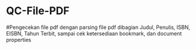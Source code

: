 # QC-File-PDF
#Pengecekan file pdf dengan parsing file pdf dibagian Judul, Penulis, ISBN, EISBN, Tahun Terbit, sampai cek ketersediaan bookmark, dan document properties
